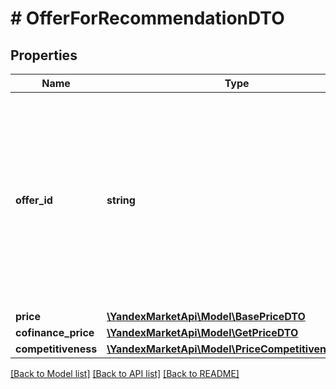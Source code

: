 # # OfferForRecommendationDTO

## Properties

Name | Type | Description | Notes
------------ | ------------- | ------------- | -------------
**offer_id** | **string** | **Ваш SKU**  Идентификатор товара в магазине. Разрешены английские и русские буквы (кроме ё), цифры и символы &#x60;. , / \\ ( ) [ ] - &#x3D; _&#x60;  Максимальная длина — 80 знаков.  [Что такое SKU и как его назначать](https://yandex.ru/support/marketplace/assortment/add/index.html#fields). | [optional]
**price** | [**\YandexMarketApi\Model\BasePriceDTO**](BasePriceDTO.md) |  | [optional]
**cofinance_price** | [**\YandexMarketApi\Model\GetPriceDTO**](GetPriceDTO.md) |  | [optional]
**competitiveness** | [**\YandexMarketApi\Model\PriceCompetitivenessType**](PriceCompetitivenessType.md) |  | [optional]

[[Back to Model list]](../../README.md#models) [[Back to API list]](../../README.md#endpoints) [[Back to README]](../../README.md)
